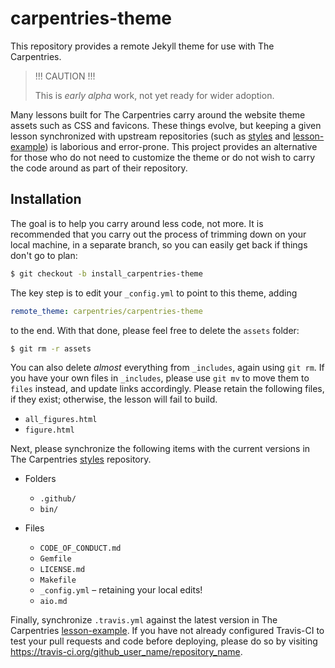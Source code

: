 # carpentries-theme

This repository provides a remote Jekyll theme for use with The Carpentries.

> !!! CAUTION !!!
>
> This is *early alpha* work, not yet ready for wider adoption.

Many lessons built for The Carpentries carry around the website theme assets
such as CSS and favicons. These things evolve, but keeping a given lesson
synchronized with upstream repositories (such as [styles](
https://github.com/carpentries/styles) and [lesson-example](
https://github.com/carpentries/lesson-example)) is laborious and error-prone.
This project provides an alternative for those who do not need to customize
the theme or do not wish to carry the code around as part of their repository.

## Installation

The goal is to help you carry around less code, not more. It is recommended that
you carry out the process of trimming down on your local machine, in a separate
branch, so you can easily get back if things don't go to plan:

```bash
$ git checkout -b install_carpentries-theme
```

The key step is to edit your `_config.yml` to point to this theme, adding

```yml
remote_theme: carpentries/carpentries-theme
```

to the end. With that done, please feel free to delete the `assets` folder:

```bash
$ git rm -r assets
```

You can also delete *almost* everything from `_includes`, again using `git rm`.
If you have your own files in `_includes`, please use `git mv` to move them to
`files` instead, and update links accordingly. Please retain the following
files, if they exist; otherwise, the lesson will fail to build.

- `all_figures.html`
- `figure.html`

Next, please synchronize the following items with the current versions in
The Carpentries [styles](https://github.com/carpentries/styles) repository.

- Folders
  - `.github/`
  - `bin/`

- Files
  - `CODE_OF_CONDUCT.md`
  - `Gemfile`
  - `LICENSE.md`
  - `Makefile`
  - `_config.yml` &ndash; retaining your local edits!
  - `aio.md`

Finally, synchronize `.travis.yml` against the latest version in The Carpentries
[lesson-example](https://github.com/carpentries/lesson-example). If you have not
already configured Travis-CI to test your pull requests and code before
deploying, please do so by visiting
<https://travis-ci.org/github_user_name/repository_name>.
